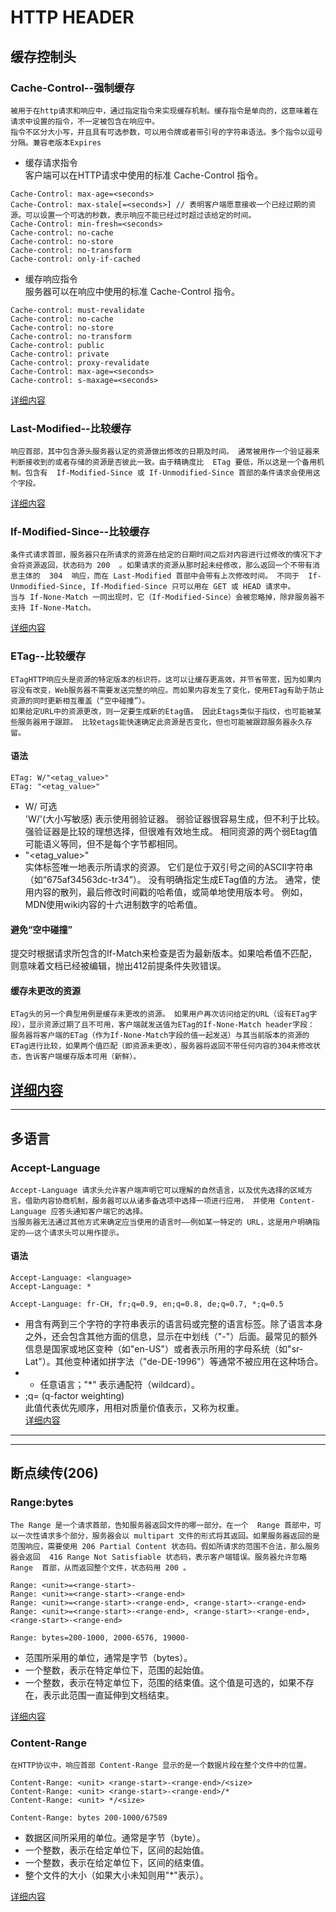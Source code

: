 # HTTP HEADER
## 缓存控制头
### Cache-Control--强制缓存
    被用于在http请求和响应中，通过指定指令来实现缓存机制。缓存指令是单向的，这意味着在请求中设置的指令，不一定被包含在响应中。  
    指令不区分大小写，并且具有可选参数，可以用令牌或者带引号的字符串语法。多个指令以逗号分隔。兼容老版本Expires  
- 缓存请求指令  
    客户端可以在HTTP请求中使用的标准 Cache-Control 指令。  
```
Cache-Control: max-age=<seconds> 
Cache-Control: max-stale[=<seconds>] // 表明客户端愿意接收一个已经过期的资源。可以设置一个可选的秒数，表示响应不能已经过时超过该给定的时间。  
Cache-Control: min-fresh=<seconds>  
Cache-control: no-cache  
Cache-control: no-store  
Cache-control: no-transform  
Cache-control: only-if-cached  
```
- 缓存响应指令  
    服务器可以在响应中使用的标准 Cache-Control 指令。  
```
Cache-control: must-revalidate  
Cache-control: no-cache  
Cache-control: no-store  
Cache-control: no-transform  
Cache-control: public  
Cache-control: private  
Cache-control: proxy-revalidate  
Cache-Control: max-age=<seconds>  
Cache-control: s-maxage=<seconds>  
```
[详细内容](https://developer.mozilla.org/zh-CN/docs/Web/HTTP/Headers/Cache-Control)  
    
### Last-Modified--比较缓存  
    响应首部，其中包含源头服务器认定的资源做出修改的日期及时间。 通常被用作一个验证器来判断接收到的或者存储的资源是否彼此一致。由于精确度比  ETag 要低，所以这是一个备用机制。包含有  If-Modified-Since 或 If-Unmodified-Since 首部的条件请求会使用这个字段。  

[详细内容](https://developer.mozilla.org/zh-CN/docs/Web/HTTP/Headers/Last-Modified)   
    
### If-Modified-Since--比较缓存  
    条件式请求首部，服务器只在所请求的资源在给定的日期时间之后对内容进行过修改的情况下才会将资源返回，状态码为 200  。如果请求的资源从那时起未经修改，那么返回一个不带有消息主体的  304  响应，而在 Last-Modified 首部中会带有上次修改时间。 不同于  If-Unmodified-Since, If-Modified-Since 只可以用在 GET 或 HEAD 请求中。  
    当与 If-None-Match 一同出现时，它（If-Modified-Since）会被忽略掉，除非服务器不支持 If-None-Match。  
[详细内容](https://developer.mozilla.org/zh-CN/docs/Web/HTTP/Headers/If-Modified-Since)    
     
### ETag--比较缓存  
    ETagHTTP响应头是资源的特定版本的标识符。这可以让缓存更高效，并节省带宽，因为如果内容没有改变，Web服务器不需要发送完整的响应。而如果内容发生了变化，使用ETag有助于防止资源的同时更新相互覆盖（“空中碰撞”）。  
    如果给定URL中的资源更改，则一定要生成新的Etag值。 因此Etags类似于指纹，也可能被某些服务器用于跟踪。 比较etags能快速确定此资源是否变化，但也可能被跟踪服务器永久存留。  
#### 语法
```
ETag: W/"<etag_value>"   
ETag: "<etag_value>"   
```
- W/ 可选  
    'W/'(大小写敏感) 表示使用弱验证器。 弱验证器很容易生成，但不利于比较。 强验证器是比较的理想选择，但很难有效地生成。 相同资源的两个弱Etag值可能语义等同，但不是每个字节都相同。  
- "<etag_value>"  
    实体标签唯一地表示所请求的资源。 它们是位于双引号之间的ASCII字符串（如“675af34563dc-tr34”）。 没有明确指定生成ETag值的方法。 通常，使用内容的散列，最后修改时间戳的哈希值，或简单地使用版本号。 例如，MDN使用wiki内容的十六进制数字的哈希值。  
#### 避免“空中碰撞”
提交时根据请求所包含的If-Match来检查是否为最新版本。如果哈希值不匹配，则意味着文档已经被编辑，抛出412前提条件失败错误。  
#### 缓存未更改的资源
    ETag头的另一个典型用例是缓存未更改的资源。 如果用户再次访问给定的URL（设有ETag字段），显示资源过期了且不可用，客户端就发送值为ETag的If-None-Match header字段：  
    服务器将客户端的ETag（作为If-None-Match字段的值一起发送）与其当前版本的资源的ETag进行比较，如果两个值匹配（即资源未更改），服务器将返回不带任何内容的304未修改状态，告诉客户端缓存版本可用（新鲜）。  
[详细内容](https://developer.mozilla.org/zh-CN/docs/Web/HTTP/Headers/ETag)    
------
------
## 多语言
### Accept-Language
    Accept-Language 请求头允许客户端声明它可以理解的自然语言，以及优先选择的区域方言。借助内容协商机制，服务器可以从诸多备选项中选择一项进行应用， 并使用 Content-Language 应答头通知客户端它的选择。  
    当服务器无法通过其他方式来确定应当使用的语言时——例如某一特定的 URL，这是用户明确指定的——这个请求头可以用作提示。  
#### 语法  
```
Accept-Language: <language>
Accept-Language: *

Accept-Language: fr-CH, fr;q=0.9, en;q=0.8, de;q=0.7, *;q=0.5
```  
- <language>  
    用含有两到三个字符的字符串表示的语言码或完整的语言标签。除了语言本身之外，还会包含其他方面的信息，显示在中划线（"-"）后面。最常见的额外信息是国家或地区变种（如"en-US"）或者表示所用的字母系统（如"sr-Lat"）。其他变种诸如拼字法（"de-DE-1996"）等通常不被应用在这种场合。  
- *  
    任意语言；"*" 表示通配符（wildcard）。  
- ;q= (q-factor weighting)  
    此值代表优先顺序，用相对质量价值表示，又称为权重。  
[详细内容](https://developer.mozilla.org/zh-CN/docs/Web/HTTP/Headers/Accept-Language)  
------
------
## 断点续传(206)  
### Range:bytes  
    The Range 是一个请求首部，告知服务器返回文件的哪一部分。在一个  Range 首部中，可以一次性请求多个部分，服务器会以 multipart 文件的形式将其返回。如果服务器返回的是范围响应，需要使用 206 Partial Content 状态码。假如所请求的范围不合法，那么服务器会返回  416 Range Not Satisfiable 状态码，表示客户端错误。服务器允许忽略  Range  首部，从而返回整个文件，状态码用 200 。
```
Range: <unit>=<range-start>-  
Range: <unit>=<range-start>-<range-end>  
Range: <unit>=<range-start>-<range-end>, <range-start>-<range-end>  
Range: <unit>=<range-start>-<range-end>, <range-start>-<range-end>, <range-start>-<range-end>

Range: bytes=200-1000, 2000-6576, 19000-   
```
- <unit>  
    范围所采用的单位，通常是字节（bytes）。  
- <range-start>  
    一个整数，表示在特定单位下，范围的起始值。  
- <range-end>  
    一个整数，表示在特定单位下，范围的结束值。这个值是可选的，如果不存在，表示此范围一直延伸到文档结束。  
[详细内容](https://developer.mozilla.org/zh-CN/docs/Web/HTTP/Headers/Range)  
### Content-Range  
    在HTTP协议中，响应首部 Content-Range 显示的是一个数据片段在整个文件中的位置。  
```
Content-Range: <unit> <range-start>-<range-end>/<size>  
Content-Range: <unit> <range-start>-<range-end>/*  
Content-Range: <unit> */<size>  

Content-Range: bytes 200-1000/67589 
```
- <unit>  
    数据区间所采用的单位。通常是字节（byte）。  
- <range-start>  
    一个整数，表示在给定单位下，区间的起始值。  
- <range-end>  
    一个整数，表示在给定单位下，区间的结束值。  
- <size>  
    整个文件的大小（如果大小未知则用"*"表示）。  
[详细内容](https://developer.mozilla.org/zh-CN/docs/Web/HTTP/Headers/Content-Range)  
